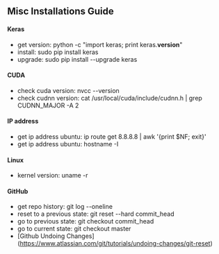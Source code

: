 
## Misc Installations Guide



#### Keras
* get version: python -c "import keras; print keras.__version__"
* install: sudo pip install keras
* upgrade: sudo pip install --upgrade keras



#### CUDA
* check cuda version: nvcc --version
* check cudnn version:  cat /usr/local/cuda/include/cudnn.h | grep CUDNN_MAJOR -A 2


#### IP address 
* get ip address ubuntu: ip route get 8.8.8.8 | awk '{print $NF; exit}'
* get ip address ubuntu: hostname -I



#### Linux
* kernel version: uname -r


#### GitHub
* get repo history: git log --oneline
* reset to a previous state: git reset --hard commit_head
* go to previous state: git checkout commit_head
* go to current state: git checkout master
* [Github Undoing Changes] (https://www.atlassian.com/git/tutorials/undoing-changes/git-reset)
